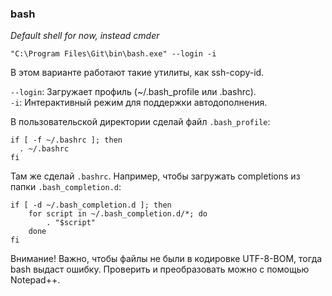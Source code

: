 ### bash

*Default shell for now, instead cmder*

```
"C:\Program Files\Git\bin\bash.exe" --login -i
```

В этом варианте работают такие утилиты, как ssh-copy-id.

`--login`: Загружает профиль (~/.bash_profile или .bashrc).  
`-i`: Интерактивный режим для поддержки автодополнения.

В пользовательской директории сделай файл `.bash_profile`:

    if [ -f ~/.bashrc ]; then
      . ~/.bashrc
    fi

Там же сделай `.bashrc`. Например, чтобы загружать completions из папки `.bash_completion.d`:

    if [ -d ~/.bash_completion.d ]; then
        for script in ~/.bash_completion.d/*; do
            . "$script"
        done
    fi

Внимание! Важно, чтобы файлы не были в кодировке UTF-8-BOM, тогда bash выдаст ошибку. Проверить и преобразовать можно с помощью Notepad++.
